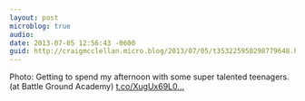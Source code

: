 ```yaml
---
layout: post
microblog: true
audio: 
date: 2013-07-05 12:56:43 -0600
guid: http://craigmcclellan.micro.blog/2013/07/05/t353225950298779648.html
---
```

Photo: Getting to spend my afternoon with some super talented teenagers. (at Battle Ground Academy) [t.co/XugUx69L0...](http://t.co/XugUx69L06)
